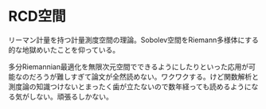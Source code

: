 # RCD空間

リーマン計量を持つ計量測度空間の理論。Sobolev空間をRiemann多様体にする的な地獄めいたことを仰っている。

多分Riemannian最適化を無限次元空間でできるようにしたりといった応用が可能なのだろうが難しすぎて論文が全然読めない。ワクワクする。けど関数解析と測度論の知識つけないとまったく歯が立たないので数年経っても読めるようになる気がしない。頑張るしかない。

